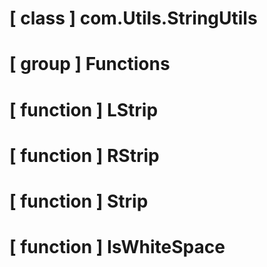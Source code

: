 # [ class ] com.Utils.StringUtils

# [ group ] Functions

# [ function ] LStrip

# [ function ] RStrip

# [ function ] Strip

# [ function ] IsWhiteSpace


